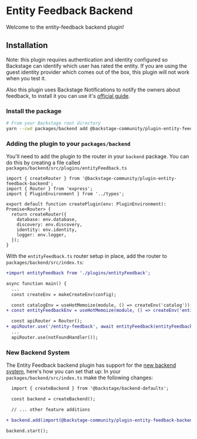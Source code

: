 # Entity Feedback Backend

Welcome to the entity-feedback backend plugin!

## Installation

Note: this plugin requires authentication and identity configured so Backstage can identify
which user has rated the entity. If you are using the guest identity provider which comes
out of the box, this plugin will not work when you test it.

Also this plugin uses Backstage Notifications to notify the owners about feedback, to install
it you can use it's [official guide](https://backstage.io/docs/notifications/).

### Install the package

```bash
# From your Backstage root directory
yarn --cwd packages/backend add @backstage-community/plugin-entity-feedback-backend
```

### Adding the plugin to your `packages/backend`

You'll need to add the plugin to the router in your `backend` package. You can do this by creating a file called `packages/backend/src/plugins/entityFeedback.ts`

```tsx
import { createRouter } from '@backstage-community/plugin-entity-feedback-backend';
import { Router } from 'express';
import { PluginEnvironment } from '../types';

export default function createPlugin(env: PluginEnvironment): Promise<Router> {
  return createRouter({
    database: env.database,
    discovery: env.discovery,
    identity: env.identity,
    logger: env.logger,
  });
}
```

With the `entityFeedback.ts` router setup in place, add the router to `packages/backend/src/index.ts`:

```diff
+import entityFeedback from './plugins/entityFeedback';

async function main() {
  ...
  const createEnv = makeCreateEnv(config);

  const catalogEnv = useHotMemoize(module, () => createEnv('catalog'));
+ const entityFeedbackEnv = useHotMemoize(module, () => createEnv('entityFeedback'));

  const apiRouter = Router();
+ apiRouter.use('/entity-feedback', await entityFeedback(entityFeedbackEnv));
  ...
  apiRouter.use(notFoundHandler());

```

### New Backend System

The Entity Feedback backend plugin has support for the [new backend system](https://backstage.io/docs/backend-system/), here's how you can set that up:
In your `packages/backend/src/index.ts` make the following changes:

```diff
  import { createBackend } from '@backstage/backend-defaults';

  const backend = createBackend();

  // ... other feature additions

+ backend.add(import(@backstage-community/plugin-entity-feedback-backend));

backend.start();
```
